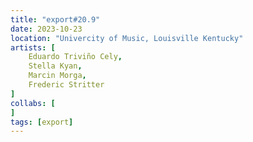 ```yaml
---
title: "export#20.9"
date: 2023-10-23
location: "Univercity of Music, Louisville Kentucky"
artists: [
	Eduardo Triviño Cely,
	Stella Kyan,
	Marcin Morga,
	Frederic Stritter
]
collabs: [
]
tags: [export]
---
```

